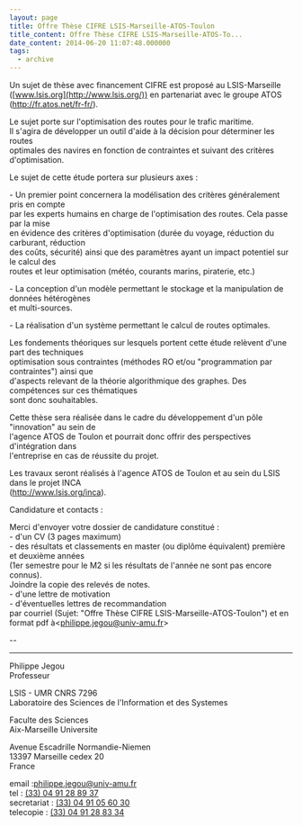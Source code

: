 ```yaml
---
layout: page
title: Offre Thèse CIFRE LSIS-Marseille-ATOS-Toulon
title_content: Offre Thèse CIFRE LSIS-Marseille-ATOS-To...
date_content: 2014-06-20 11:07:48.000000
tags:
  - archive
---
```

Un sujet de thèse avec financement CIFRE est proposé au LSIS-Marseille  
([www.lsis.org](http://www.lsis.org/)) en partenariat avec le groupe ATOS
(<http://fr.atos.net/fr-fr/>).  
  
Le sujet porte sur l'optimisation des routes pour le trafic maritime.  
Il s'agira de développer un outil d'aide à la décision pour déterminer les
routes  
optimales des navires en fonction de contraintes et suivant des critères
d'optimisation.  
  
Le sujet de cette étude portera sur plusieurs axes :  
  
\- Un premier point concernera la modélisation des critères généralement pris
en compte  
par les experts humains en charge de l'optimisation des routes. Cela passe par
la mise  
en évidence des critères d'optimisation (durée du voyage, réduction du
carburant, réduction  
des coûts, sécurité) ainsi que des paramètres ayant un impact potentiel sur le
calcul des  
routes et leur optimisation (météo, courants marins, piraterie, etc.)  
  
\- La conception d'un modèle permettant le stockage et la manipulation de
données hétérogènes  
et multi-sources.  
  
\- La réalisation d'un système permettant le calcul de routes optimales.  
  
Les fondements théoriques sur lesquels portent cette étude relèvent d'une part
des techniques  
optimisation sous contraintes (méthodes RO et/ou "programmation par
contraintes") ainsi que  
d'aspects relevant de la théorie algorithmique des graphes. Des compétences
sur ces thématiques  
sont donc souhaitables.  
  
Cette thèse sera réalisée dans le cadre du développement d'un pôle
"innovation" au sein de  
l'agence ATOS de Toulon et pourrait donc offrir des perspectives d'intégration
dans  
l'entreprise en cas de réussite du projet.  
  
Les travaux seront réalisés à l'agence ATOS de Toulon et au sein du LSIS dans
le projet INCA  
(<http://www.lsis.org/inca>).  
  
Candidature et contacts :  
  
Merci d'envoyer votre dossier de candidature constitué :  
\- d'un CV (3 pages maximum)  
\- des résultats et classements en master (ou diplôme équivalent) première et
deuxième années  
(1er semestre pour le M2 si les résultats de l'année ne sont pas encore
connus).  
Joindre la copie des relevés de notes.  
\- d'une lettre de motivation  
\- d'éventuelles lettres de recommandation  
par courriel (Sujet: "Offre Thèse CIFRE LSIS-Marseille-ATOS-Toulon") et en
format pdf à<[philippe.jegou@univ-amu.fr](mailto:philippe.jegou@univ-amu.fr)>  
  
  
\--  
************************************************************************  
Philippe Jegou  
Professeur  
  
LSIS - UMR CNRS 7296  
Laboratoire des Sciences de l'Information et des Systemes  
  
Faculte des Sciences  
Aix-Marseille Universite  
  
Avenue Escadrille Normandie-Niemen  
13397 Marseille cedex 20  
France  
  
email :[philippe.jegou@univ-amu.fr](mailto:philippe.jegou@univ-amu.fr)  
tel : [(33) 04 91 28 89 37](tel:%2833%29%2004%2091%2028%2089%2037)  
secretariat : [(33) 04 91 05 60 30](tel:%2833%29%2004%2091%2005%2060%2030)  
telecopie : [(33) 04 91 28 83 34](tel:%2833%29%2004%2091%2028%2083%2034)  

